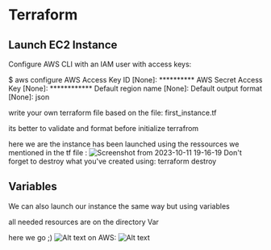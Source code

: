# Terraform

## Launch EC2 Instance

Configure AWS CLI with an IAM user with access keys:

$ aws configure
AWS Access Key ID [None]: **********
AWS Secret Access Key [None]: ************
Default region name [None]: 
Default output format [None]: json

write your own terraform file based on the file: first_instance.tf 

its better to validate and format before initialize terrafrom

here we are the instance has been launched using the ressources we mentioned in the tf file :
![Screenshot from 2023-10-11 19-16-19](https://github.com/chaima-elm/Terraform/assets/70073617/86c8d1e2-a3ba-4913-a5b2-9e782d561759)
Don't forget to destroy what you've created using: terraform destroy

## Variables

We can also launch our instance the same way but using variables

all needed resources are on the directory Var 

here we go ;) 
![Alt text](<Screenshot from 2023-10-12 23-49-44.png>)
on AWS:
![Alt text](<Screenshot from 2023-10-12 23-48-14.png>)
 

